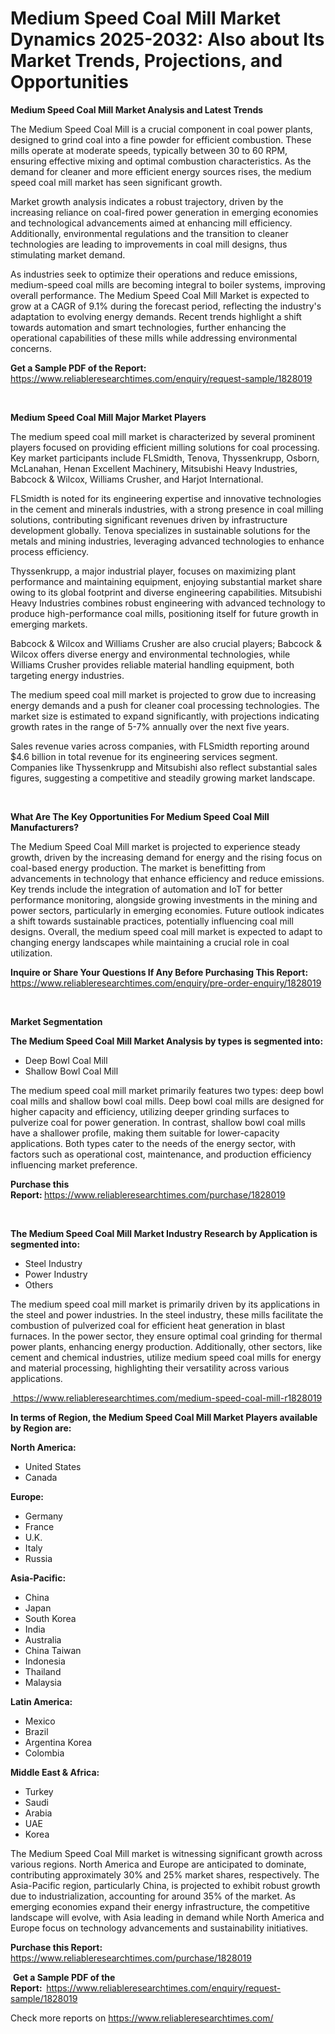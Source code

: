 <p><h1>Medium Speed Coal Mill Market Dynamics 2025-2032: Also about Its Market Trends, Projections, and Opportunities</h1></p><p><strong>Medium Speed Coal Mill Market Analysis and Latest Trends</strong></p>
<p><p>The Medium Speed Coal Mill is a crucial component in coal power plants, designed to grind coal into a fine powder for efficient combustion. These mills operate at moderate speeds, typically between 30 to 60 RPM, ensuring effective mixing and optimal combustion characteristics. As the demand for cleaner and more efficient energy sources rises, the medium speed coal mill market has seen significant growth.</p><p>Market growth analysis indicates a robust trajectory, driven by the increasing reliance on coal-fired power generation in emerging economies and technological advancements aimed at enhancing mill efficiency. Additionally, environmental regulations and the transition to cleaner technologies are leading to improvements in coal mill designs, thus stimulating market demand. </p><p>As industries seek to optimize their operations and reduce emissions, medium-speed coal mills are becoming integral to boiler systems, improving overall performance. The Medium Speed Coal Mill Market is expected to grow at a CAGR of 9.1% during the forecast period, reflecting the industry's adaptation to evolving energy demands. Recent trends highlight a shift towards automation and smart technologies, further enhancing the operational capabilities of these mills while addressing environmental concerns.</p></p>
<p><strong>Get a Sample PDF of the Report:&nbsp;</strong> <a href="https://www.reliableresearchtimes.com/enquiry/request-sample/1828019?utm_campaign=2396&utm_medium=2&utm_source=Github&utm_content=ia&utm_term=28022025&utm_id=medium-speed-coal-mill">https://www.reliableresearchtimes.com/enquiry/request-sample/1828019</a></p>
<p>&nbsp;</p>
<p><strong>Medium Speed Coal Mill Major Market Players</strong></p>
<p><p>The medium speed coal mill market is characterized by several prominent players focused on providing efficient milling solutions for coal processing. Key market participants include FLSmidth, Tenova, Thyssenkrupp, Osborn, McLanahan, Henan Excellent Machinery, Mitsubishi Heavy Industries, Babcock & Wilcox, Williams Crusher, and Harjot International. </p><p>FLSmidth is noted for its engineering expertise and innovative technologies in the cement and minerals industries, with a strong presence in coal milling solutions, contributing significant revenues driven by infrastructure development globally. Tenova specializes in sustainable solutions for the metals and mining industries, leveraging advanced technologies to enhance process efficiency.</p><p>Thyssenkrupp, a major industrial player, focuses on maximizing plant performance and maintaining equipment, enjoying substantial market share owing to its global footprint and diverse engineering capabilities. Mitsubishi Heavy Industries combines robust engineering with advanced technology to produce high-performance coal mills, positioning itself for future growth in emerging markets.</p><p>Babcock & Wilcox and Williams Crusher are also crucial players; Babcock & Wilcox offers diverse energy and environmental technologies, while Williams Crusher provides reliable material handling equipment, both targeting energy industries.</p><p>The medium speed coal mill market is projected to grow due to increasing energy demands and a push for cleaner coal processing technologies. The market size is estimated to expand significantly, with projections indicating growth rates in the range of 5-7% annually over the next five years.</p><p>Sales revenue varies across companies, with FLSmidth reporting around $4.6 billion in total revenue for its engineering services segment. Companies like Thyssenkrupp and Mitsubishi also reflect substantial sales figures, suggesting a competitive and steadily growing market landscape.</p></p>
<p>&nbsp;</p>
<p><strong>What Are The Key Opportunities For Medium Speed Coal Mill Manufacturers?</strong></p>
<p><p>The Medium Speed Coal Mill market is projected to experience steady growth, driven by the increasing demand for energy and the rising focus on coal-based energy production. The market is benefitting from advancements in technology that enhance efficiency and reduce emissions. Key trends include the integration of automation and IoT for better performance monitoring, alongside growing investments in the mining and power sectors, particularly in emerging economies. Future outlook indicates a shift towards sustainable practices, potentially influencing coal mill designs. Overall, the medium speed coal mill market is expected to adapt to changing energy landscapes while maintaining a crucial role in coal utilization.</p></p>
<p><strong>Inquire or Share Your Questions If Any Before Purchasing This Report:</strong> <a href="https://www.reliableresearchtimes.com/enquiry/pre-order-enquiry/1828019?utm_campaign=2396&utm_medium=2&utm_source=Github&utm_content=ia&utm_term=28022025&utm_id=medium-speed-coal-mill">https://www.reliableresearchtimes.com/enquiry/pre-order-enquiry/1828019</a></p>
<p>&nbsp;</p>
<p><strong>Market Segmentation</strong></p>
<p><strong>The Medium Speed Coal Mill Market Analysis by types is segmented into:</strong></p>
<p><ul><li>Deep Bowl Coal Mill</li><li>Shallow Bowl Coal Mill</li></ul></p>
<p><p>The medium speed coal mill market primarily features two types: deep bowl coal mills and shallow bowl coal mills. Deep bowl coal mills are designed for higher capacity and efficiency, utilizing deeper grinding surfaces to pulverize coal for power generation. In contrast, shallow bowl coal mills have a shallower profile, making them suitable for lower-capacity applications. Both types cater to the needs of the energy sector, with factors such as operational cost, maintenance, and production efficiency influencing market preference.</p></p>
<p><strong>Purchase this Report:&nbsp;</strong><a href="https://www.reliableresearchtimes.com/purchase/1828019?utm_campaign=2396&utm_medium=2&utm_source=Github&utm_content=ia&utm_term=28022025&utm_id=medium-speed-coal-mill">https://www.reliableresearchtimes.com/purchase/1828019</a></p>
<p>&nbsp;</p>
<p><strong>The Medium Speed Coal Mill Market Industry Research by Application is segmented into:</strong></p>
<p><ul><li>Steel Industry</li><li>Power Industry</li><li>Others</li></ul></p>
<p><p>The medium speed coal mill market is primarily driven by its applications in the steel and power industries. In the steel industry, these mills facilitate the combustion of pulverized coal for efficient heat generation in blast furnaces. In the power sector, they ensure optimal coal grinding for thermal power plants, enhancing energy production. Additionally, other sectors, like cement and chemical industries, utilize medium speed coal mills for energy and material processing, highlighting their versatility across various applications.</p></p>
<p><a href="https://www.reliableresearchtimes.com/medium-speed-coal-mill-r1828019?utm_campaign=2396&utm_medium=2&utm_source=Github&utm_content=ia&utm_term=28022025&utm_id=medium-speed-coal-mill">&nbsp;https://www.reliableresearchtimes.com/medium-speed-coal-mill-r1828019</a></p>
<p><strong>In terms of Region, the Medium Speed Coal Mill Market Players available by Region are:</strong></p>
<p>
    <p> <strong> North America: </strong>
        <ul>
            <li>United States</li>
            <li>Canada</li>
        </ul>
        </p> 
    <p> <strong> Europe: </strong>
        <ul>
            <li>Germany</li>
            <li>France</li>
            <li>U.K.</li>
            <li>Italy</li>
            <li>Russia</li>
        </ul>
        </p> 
    <p> <strong> Asia-Pacific: </strong>
        <ul>
            <li>China</li>
            <li>Japan</li>
            <li>South Korea</li>
            <li>India</li>
            <li>Australia</li>
            <li>China Taiwan</li>
            <li>Indonesia</li>
            <li>Thailand</li>
            <li>Malaysia</li>
        </ul>
        </p> 
    <p> <strong> Latin America: </strong>
        <ul>
            <li>Mexico</li>
            <li>Brazil</li>
            <li>Argentina Korea</li>
            <li>Colombia</li>
        </ul>
        </p> 
    <p> <strong> Middle East & Africa: </strong>
        <ul>
            <li>Turkey</li>
            <li>Saudi</li>
            <li>Arabia</li>
            <li>UAE</li>
            <li>Korea</li>
        </ul>
    </p>
    </p>
<p><p>The Medium Speed Coal Mill market is witnessing significant growth across various regions. North America and Europe are anticipated to dominate, contributing approximately 30% and 25% market shares, respectively. The Asia-Pacific region, particularly China, is projected to exhibit robust growth due to industrialization, accounting for around 35% of the market. As emerging economies expand their energy infrastructure, the competitive landscape will evolve, with Asia leading in demand while North America and Europe focus on technology advancements and sustainability initiatives.</p></p>
<p><strong>Purchase this Report: </strong><a href="https://www.reliableresearchtimes.com/purchase/1828019?utm_campaign=2396&utm_medium=2&utm_source=Github&utm_content=ia&utm_term=28022025&utm_id=medium-speed-coal-mill">https://www.reliableresearchtimes.com/purchase/1828019</a></p>
<p>&nbsp;<strong>Get a Sample PDF of the Report:&nbsp;&nbsp;</strong><a href="https://www.reliableresearchtimes.com/enquiry/request-sample/1828019?utm_campaign=2396&utm_medium=2&utm_source=Github&utm_content=ia&utm_term=28022025&utm_id=medium-speed-coal-mill">https://www.reliableresearchtimes.com/enquiry/request-sample/1828019</a></p>
<p><strong></strong></p>
<p>Check more reports on <a href="https://www.reliableresearchtimes.com/?utm_campaign=2396&utm_medium=2&utm_source=Github&utm_content=ia&utm_term=28022025&utm_id=medium-speed-coal-mill">https://www.reliableresearchtimes.com/</a></p>